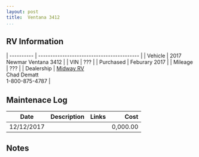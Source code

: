 ```yaml
---
layout: post  
title:  Ventana 3412
...
```


## RV Information

| ---------- | ------------------------------------------ |
| Vehicle    | 2017 Newmar Ventana 3412                   |
| VIN        | ???                                        |
| Purchased  | Feburary 2017                              |
| Mileage    | ???                                        |
| Dealership | [Midway RV](http://www.midwayrv.com/)<br>Chad Dematt<br>1-800-875-4787 |

## Maintenace Log

| Date       | Description | Links | Cost     |
| ---------- | ----------- | ----- | -------: |
| 12/12/2017 |             |       | 0,000.00 |

## Notes